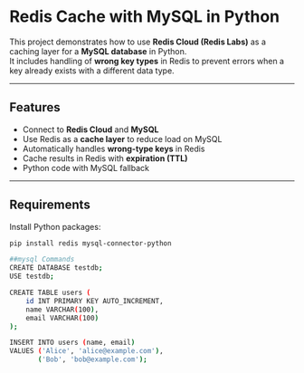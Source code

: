 # Redis Cache with MySQL in Python

This project demonstrates how to use **Redis Cloud (Redis Labs)** as a caching layer for a **MySQL database** in Python.  
It includes handling of **wrong key types** in Redis to prevent errors when a key already exists with a different data type.

---

## Features

- Connect to **Redis Cloud** and **MySQL**
- Use Redis as a **cache layer** to reduce load on MySQL
- Automatically handles **wrong-type keys** in Redis
- Cache results in Redis with **expiration (TTL)**
- Python code with MySQL fallback

---

## Requirements

Install Python packages:

```bash
pip install redis mysql-connector-python

##mysql Commands
CREATE DATABASE testdb;
USE testdb;

CREATE TABLE users (
    id INT PRIMARY KEY AUTO_INCREMENT,
    name VARCHAR(100),
    email VARCHAR(100)
);

INSERT INTO users (name, email)
VALUES ('Alice', 'alice@example.com'),
       ('Bob', 'bob@example.com');
